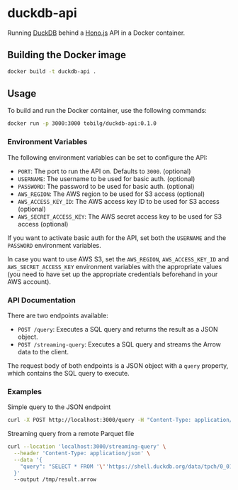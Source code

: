 # duckdb-api
Running [DuckDB](https://duckdb.org/) behind a [Hono.js](https://hono.dev/) API in a Docker container.

## Building the Docker image

```bash
docker build -t duckdb-api .
```

## Usage
To build and run the Docker container, use the following commands:

```bash
docker run -p 3000:3000 tobilg/duckdb-api:0.1.0
```

### Environment Variables
The following environment variables can be set to configure the API:

- `PORT`: The port to run the API on. Defaults to `3000`. (optional)
- `USERNAME`: The username to be used for basic auth. (optional)
- `PASSWORD`: The password to be used for basic auth. (optional)
- `AWS_REGION`: The AWS region to be used for S3 access (optional)
- `AWS_ACCESS_KEY_ID`: The AWS access key ID to be used for S3 access (optional)
- `AWS_SECRET_ACCESS_KEY`: The AWS secret access key to be used for S3 access (optional)

If you want to activate basic auth for the API, set both the `USERNAME` and the `PASSWORD` environment variables. 

In case you want to use AWS S3, set the `AWS_REGION`, `AWS_ACCESS_KEY_ID` and `AWS_SECRET_ACCESS_KEY` environment variables with the appropriate values (you need to have set up the appropriate credentials beforehand in your AWS account).

### API Documentation
There are two endpoints available:

- `POST /query`: Executes a SQL query and returns the result as a JSON object.
- `POST /streaming-query`: Executes a SQL query and streams the Arrow data to the client.

The request body of both endpoints is a JSON object with a `query` property, which contains the SQL query to execute.

### Examples

Simple query to the JSON endpoint
```bash
curl -X POST http://localhost:3000/query -H "Content-Type: application/json" -d '{"query": "SELECT 1;"}'
```
Streaming query from a remote Parquet file
```bash
curl --location 'localhost:3000/streaming-query' \
  --header 'Content-Type: application/json' \
  --data '{
    "query": "SELECT * FROM '\''https://shell.duckdb.org/data/tpch/0_01/parquet/orders.parquet'\'' LIMIT 100"
  }'
  --output /tmp/result.arrow
```
